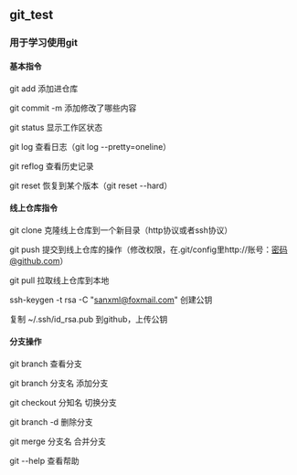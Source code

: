 ## git_test
### 用于学习使用git

#### 基本指令

git add 添加进仓库

git commit -m 添加修改了哪些内容

git status 显示工作区状态

git log 查看日志（git log --pretty=oneline）

git reflog 查看历史记录

git reset 恢复到某个版本（git reset --hard）

#### 线上仓库指令

git clone 克隆线上仓库到一个新目录（http协议或者ssh协议）

git push 提交到线上仓库的操作（修改权限，在.git/config里http://账号：密码@github.com）

git pull 拉取线上仓库到本地

ssh-keygen -t rsa -C "sanxml@foxmail.com" 创建公钥

复制 ~/.ssh/id_rsa.pub 到github，上传公钥

#### 分支操作

git branch 查看分支

git branch 分支名 添加分支

git checkout 分知名 切换分支

git branch -d 删除分支

git merge 分支名 合并分支

git --help 查看帮助
